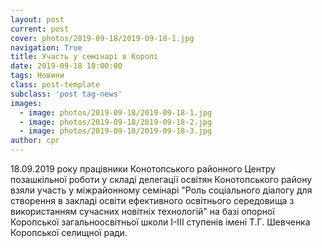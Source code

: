 ```yaml
---
layout: post
current: post
cover: photos/2019-09-18/2019-09-18-1.jpg
navigation: True
title: Участь у семінарі в Коропі
date: 2019-09-18 10:00:00
tags: Новини
class: post-template
subclass: 'post tag-news'
images:
  - image: photos/2019-09-18/2019-09-18-1.jpg
  - image: photos/2019-09-18/2019-09-18-2.jpg
  - image: photos/2019-09-18/2019-09-18-3.jpg
author: cpr
---
```


18.09.2019 року працівники Конотопського районного Центру позашкільної роботи у складі делегації освітян Конотопського району взяли участь у міжрайонному семінарі "Роль соціального діалогу для створення в закладі освіти ефективного освітнього середовища з використанням сучасних новітніх технологій" на базі опорної Коропської загальноосвітньої школи І-ІІІ ступенів імені Т.Г. Шевченка Коропської селищної ради.
